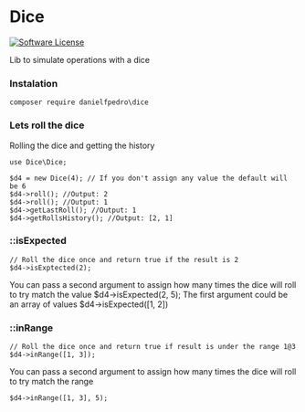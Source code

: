 # Dice
[![Software License](https://img.shields.io/badge/license-MIT-brightgreen.svg?style=flat-square)](LICENSE.txt)

Lib to simulate operations with a dice

### Instalation
`composer require danielfpedro\dice`

### Lets roll the dice
	
Rolling the dice and getting the history
	
	use Dice\Dice;
	
	$d4 = new Dice(4); // If you don't assign any value the default will be 6
	$d4->roll(); //Output: 2
	$d4->roll(); //Output: 1
	$d4->getLastRoll(); //Output: 1
	$d4->getRollsHistory(); //Output: [2, 1]
	
### ::isExpected
	// Roll the dice once and return true if the result is 2
	$d4->isExptected(2);
You can pass a second argument to assign how many times the dice will roll to try match the value
	$d4->isExpected(2, 5);
The first argument could be an array of values
	$d4->isExpected([1, 2])
	
### ::inRange
	// Roll the dice once and return true if result is under the range 1@3
	$d4->inRange([1, 3]);
You can pass a second argument to assign how many times the dice will roll to try match the range

	$d4->inRange([1, 3], 5);
	


